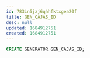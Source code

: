 ```yaml
---
id: 783in5jzj6qhhfktxgea20f
title: GEN_CAJAS_ID
desc: null
updated: 1684912751
created: 1684912751
---
```



```sql
CREATE GENERATOR GEN_CAJAS_ID;
```
